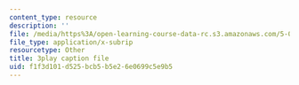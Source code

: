 ```yaml
---
content_type: resource
description: ''
file: /media/https%3A/open-learning-course-data-rc.s3.amazonaws.com/5-07sc-biological-chemistry-i-fall-2013/f1f3d101d525bcb5b5e26e0699c5e9b5_0XAJIHttCNs.srt
file_type: application/x-subrip
resourcetype: Other
title: 3play caption file
uid: f1f3d101-d525-bcb5-b5e2-6e0699c5e9b5
---
```

